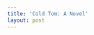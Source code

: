 ```yaml
---
title: 'Cold Tom: A Novel'
layout: post
---
```


<div class="powells">
  <txp:wm_powells_img isbn="0439482682" /><br /> <txp:wm_powells_link isbn="0439482682" />
</div>